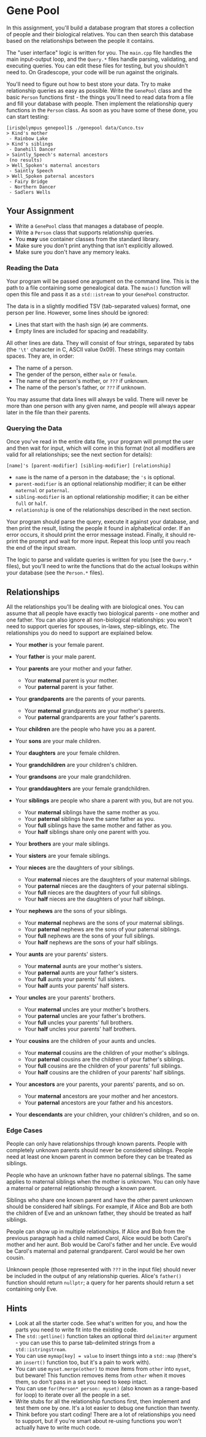 # Gene Pool

In this assignment,  you'll build a database program that stores a collection of
people and  their biological relatives.  You can then search this database based
on the relationships between the people it contains.

The "user interface" logic  is written for you.  The `main.cpp` file handles the
main input-output loop,  and the `Query.*` files handle parsing, validating, and
executing queries.  You can edit these files for testing, but you shouldn't need
to.  On Gradescope, your code will be run against the originals.

You'll need to figure out how to best store your data.  Try to make relationship
queries as easy as possible.  Write the  `GenePool` class and the basic `Person`
functions first - the things you'll need to read data from a file  and fill your
database with people.  Then implement the  relationship query  functions  in the
`Person` class.  As soon as you have some of these done, you can start testing:

```
[iris@olympus genepool]$ ./genepool data/Cunco.tsv
> Kind's mother
 - Rainbow Lake
> Kind's siblings
 - Danehill Dancer
> Saintly_Speech's maternal ancestors
 (no results)
> Well_Spoken's maternal ancestors
 - Saintly Speech
> Well_Spoken paternal ancestors
 - Fairy Bridge
 - Northern Dancer
 - Sadlers Wells
```


## Your Assignment

- Write a `GenePool` class that manages a database of people.
- Write a `Person` class that supports relationship queries.
- You **may** use container classes from the standard library.
- Make sure you don't print anything that isn't explicitly allowed.
- Make sure you don't have any memory leaks.


### Reading the Data

Your program  will be passed one argument on the command line.  This is the path
to  a file containing  some genealogical data.  The `main()` function  will open
this file and pass it as a `std::istream` to your `GenePool` constructor.

The data is in a slightly modified TSV (tab-separated values) format, one person
per line.  However, some lines should be ignored:

- Lines that start with the hash sign (`#`) are comments.
- Empty lines are included for spacing and readability.

All other lines are data.  They will consist of four strings,  separated by tabs
(the `'\t'` character in C, ASCII value 0x09). These strings may contain spaces.
They are, in order:

- The name of a person.
- The gender of the person, either `male` or `female`.
- The name of the person's mother, or `???` if unknown.
- The name of the person's father, or `???` if unknown.

You may assume  that data lines  will always be valid.  There will never be more
than one person with any given name,  and people will always appear later in the
file than their parents.


### Querying the Data

Once you've read in the entire data file,  your program will prompt the user and
then wait for input, which will come in this format (not all modifiers are valid
for all relationships; see the next section for details):

```
[name]'s [parent-modifier] [sibling-modifier] [relationship]
```

- `name` is the name of a person in the database; the `'s` is optional.
- `parent-modifier` is an optional relationship modifier; it can be either
  `maternal` or `paternal`.
- `sibling-modifier` is an optional relationship modifier; it can be either
  `full` or `half`.
- `relationship` is one of the relationships described in the next section.

Your program should parse the query,  execute it against your database, and then
print the result, listing the people it found in alphabetical order. If an error
occurs,  it should print the error message instead.  Finally, it should re-print
the prompt and wait for more input.  Repeat this loop until you reach the end of
the input stream.

The logic  to parse and validate queries  is written for you  (see the `Query.*`
files), but you'll need to write the functions that do the actual lookups within
your database (see the `Person.*` files).


## Relationships

All the relationships you'll be dealing with are biological ones. You can assume
that all people have exactly two biological parents - one mother and one father.
You can also ignore all non-biological relationships:  you won't need to support
queries for spouses, in-laws, step-siblings, etc.  The relationships you do need
to support are explained below.

- Your **mother** is your female parent.
- Your **father** is your male parent.
- Your **parents** are your mother and your father.
  - Your **maternal** parent is your mother.
  - Your **paternal** parent is your father.

- Your **grandparents** are the parents of your parents.
  - Your **maternal** grandparents are your mother's parents.
  - Your **paternal** grandparents are your father's parents.

- Your **children** are the people who have you as a parent.
- Your **sons** are your male children.
- Your **daughters** are your female children.

- Your **grandchildren** are your children's children.
- Your **grandsons** are your male grandchildren.
- Your **granddaughters** are your female grandchildren.

- Your **siblings** are people who share a parent with you, but are not you.
  - Your **maternal** siblings have the same mother as you.
  - Your **paternal** siblings have the same father as you.
  - Your **full** siblings have the same mother and father as you.
  - Your **half** siblings share only one parent with you.
- Your **brothers** are your male siblings.
- Your **sisters** are your female siblings.

- Your **nieces** are the daughters of your siblings.
  - Your **maternal** nieces are the daughters of your maternal siblings.
  - Your **paternal** nieces are the daughters of your paternal siblings.
  - Your **full** nieces are the daughters of your full siblings.
  - Your **half** nieces are the daughters of your half siblings.

- Your **nephews** are the sons of your siblings.
  - Your **maternal** nephews are the sons of your maternal siblings.
  - Your **paternal** nephews are the sons of your paternal siblings.
  - Your **full** nephews are the sons of your full siblings.
  - Your **half** nephews are the sons of your half siblings.

- Your **aunts** are your parents' sisters.
  - Your **maternal** aunts are your mother's sisters.
  - Your **paternal** aunts are your father's sisters.
  - Your **full** aunts your parents' full sisters.
  - Your **half** aunts your parents' half sisters.

- Your **uncles** are your parents' brothers.
  - Your **maternal** uncles are your mother's brothers.
  - Your **paternal** uncles are your father's brothers.
  - Your **full** uncles your parents' full brothers.
  - Your **half** uncles your parents' half brothers.

- Your **cousins** are the children of your aunts and uncles.
  - Your **maternal** cousins are the children of your mother's siblings.
  - Your **paternal** cousins are the children of your father's siblings.
  - Your **full** cousins are the children of your parents' full siblings.
  - Your **half** cousins are the children of your parents' half siblings.

- Your **ancestors** are your parents, your parents' parents, and so on.
  - Your **maternal** ancestors are your mother and her ancestors.
  - Your **paternal** ancestors are your father and his ancestors.
- Your **descendants** are your children, your children's children, and so on.


### Edge Cases

People can only have relationships through known parents. People with completely
unknown parents should never be considered  siblings.  People need  at least one
known parent in common before they can be treated as siblings.

People who have an unknown father have no paternal siblings. The same applies to
maternal siblings  when the mother is unknown.  You can only have  a maternal or
paternal relationship through a known parent.

Siblings who share one known parent and have the other parent unknown  should be
considered half siblings. For example, if Alice and Bob are both the children of
Eve and an unknown father, they should be treated as half siblings.

People can show up in multiple relationships. If Alice and Bob from the previous
paragraph  had a child named Carol,  Alice would be both  Carol's mother and her
aunt.  Bob would be Carol's father and her uncle.  Eve would be Carol's maternal
and paternal grandparent.  Carol would be her own cousin.

Unknown people (those represented with `???` in the input file)  should never be
included in the output of any relationship queries.  Alice's `father()` function
should return `nullptr`;  a query for her parents should return a set containing
only Eve.


## Hints

- Look at all the starter code.  See what's written for you, and how the parts
  you need to write fit into the existing code.
- The `std::getline()` function takes an optional third `delimiter` argument -
  you can use this to parse tab-delimited strings from a `std::istringstream`.
- You can use `mymap[key] = value` to insert things into a `std::map` (there's
  an `insert()` function too, but it's a pain to work with).
- You can use `myset.merge(other)` to move items from `other` into `myset`, but
  beware! This function removes items from `other` when it moves them, so don't
  pass in a set you need to keep intact.
- You can use `for(Person* person: myset)` (also known as a range-based for
  loop) to iterate over all the people in a set.
- Write stubs for all the relationship functions first, then implement and test
  them one by one.  It's a lot easier to debug one function than twenty.
- Think before you start coding!  There are a lot of relationships you need to
  support, but if you're smart about re-using functions you won't actually have
  to write much code.
